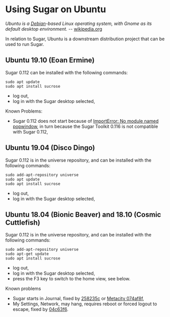 Using Sugar on Ubuntu
=====================

*Ubuntu is a [Debian](debian.md)-based Linux operating system, with Gnome as its default desktop environment.* -- [wikipedia.org](http://en.wikipedia.org/wiki/Ubuntu_%28operating_system%29)

In relation to Sugar, Ubuntu is a downstream distribution project that can be used to run Sugar.

Ubuntu 19.10 (Eoan Ermine)
-------------------

Sugar 0.112 can be installed with the following commands:

    sudo apt update
    sudo apt install sucrose

-   log out,
-   log in with the Sugar desktop selected,

Known Problems:

-   Sugar 0.112 does not start because of [ImportError: No module named popwindow](https://github.com/sugarlabs/sugar/issues/822), in turn because the Sugar Toolkit 0.116 is not compatible with Sugar 0.112,

Ubuntu 19.04 (Disco Dingo)
-------------------

Sugar 0.112 is in the universe repository, and can be installed with the following commands:


    sudo add-apt-repository universe
    sudo apt update
    sudo apt install sucrose

-   log out,
-   log in with the Sugar desktop selected,

Ubuntu 18.04 (Bionic Beaver) and 18.10 (Cosmic Cuttlefish)
-------------------

Sugar 0.112 is in the universe repository, and can be installed with the following commands:


    sudo add-apt-repository universe
    sudo apt-get update
    sudo apt install sucrose

-   log out,
-   log in with the Sugar desktop selected,
-   press the F3 key to switch to the home view, see below.

Known problems

-   Sugar starts in Journal, fixed by [258235c](https://github.com/sugarlabs/sugar/commit/258235c4da3e019ee667b6cd8adf1ede7100a9da) or [Metacity 074af8f](https://github.com/GNOME/metacity/commit/074af8f87ef89b13ff326fb5d04ee424bbfd4ced),
-   My Settings, Network, may hang, requires reboot or forced logout to escape, fixed by [04c63f6](https://github.com/sugarlabs/sugar/commit/04c63f6dd2b6f10a80376a43c735822f5283bda7).
